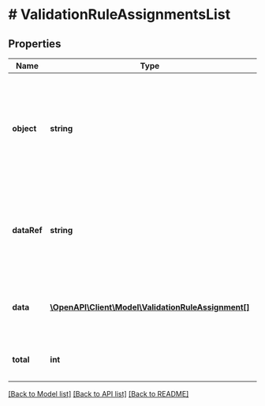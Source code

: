 # # ValidationRuleAssignmentsList

## Properties

Name | Type | Description | Notes
------------ | ------------- | ------------- | -------------
**object** | **string** | The type of the object represented by JSON. This object stores information about validation rule assignments. | [optional] [default to 'list']
**dataRef** | **string** | Identifies the name of the JSON property that contains the array of validation rule assignments. | [optional] [default to 'data']
**data** | [**\OpenAPI\Client\Model\ValidationRuleAssignment[]**](ValidationRuleAssignment.md) | A dictionary that contains an array of validation rule assignments. | [optional]
**total** | **int** | Total number of validation rule assignments. | [optional]

[[Back to Model list]](../../README.md#models) [[Back to API list]](../../README.md#endpoints) [[Back to README]](../../README.md)
